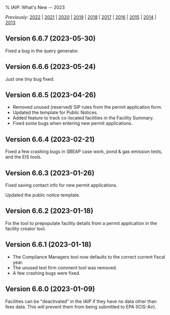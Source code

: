 % IAIP: What's New -- 2023

*Previously:*
[2022](changelog-2022.html) |
[2021](changelog-2021.html) |
[2020](changelog-2020.html) |
[2019](changelog-2019.html) |
[2018](changelog-2018.html) |
[2017](changelog-2017.html) |
[2016](changelog-2016.html) |
[2015](changelog-2015.html) |
[2014](changelog-2014.html) |
[2013](changelog-2013.html)

## Version 6.6.7 <span>(2023-05-30)</span>

Fixed a bug in the query generator.

## Version 6.6.6 <span>(2023-05-24)</span>

Just one tiny bug fixed.

## Version 6.6.5 <span>(2023-04-26)</span>

* Removed unused (reserved) SIP rules from the permit application form.
* Updated the template for Public Notices.
* Added feature to track co-located facilities in the Facility Summary.
* Fixed some bugs when entering new permit applications.

## Version 6.6.4 <span>(2023-02-21)</span>

Fixed a few crashing bugs in SBEAP case work, pond & gas emission tests, and the EIS tools.

## Version 6.6.3 <span>(2023-01-26)</span>

Fixed saving contact info for new permit applications.

Updated the public notice template.

## Version 6.6.2 <span>(2023-01-18)</span>

Fix the tool to prepopulate facility details from a permit application in the facility creator tool.

## Version 6.6.1 <span>(2023-01-18)</span>

- The Compliance Managers tool now defaults to the correct current fiscal year.
- The unused test firm comment tool was removed.
- A few crashing bugs were fixed.

## Version 6.6.0 <span>(2023-01-09)</span>

Facilities can be "deactivated" in the IAIP if they have no data other than fees data. This will prevent them from being submitted to EPA (ICIS-Air).
